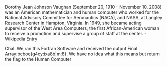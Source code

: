 Dorothy Jean Johnson Vaughan (September 20, 1910 – November 10, 2008) was an American mathematician and human computer who worked for the National Advisory Committee for Aeronautics (NACA), and NASA, at Langley Research Center in Hampton, Virginia. In 1949, she became acting supervisor of the West Area Computers, the first African-American woman to receive a promotion and supervise a group of staff at the center. - Wikipedia Entry

Chal: We ran this Fortran Software and received the output Final Array:bcboe{g4cy:ixa8b|m:8}. We have no idea what this means but return the flag to the Human Computer
